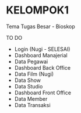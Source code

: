 KELOMPOK1
=========

Tema Tugas Besar - Bioskop

TO DO
* Login (Nugi - SELESAI) 
* Dashboard Manajerial
* Data Pegawai 
* Dashboard Back Office
* Data Film (Nugi) 
* Data Show 
* Data Studio 
* Dashboard Front Office
* Data Member 
* Data Transaksi 

